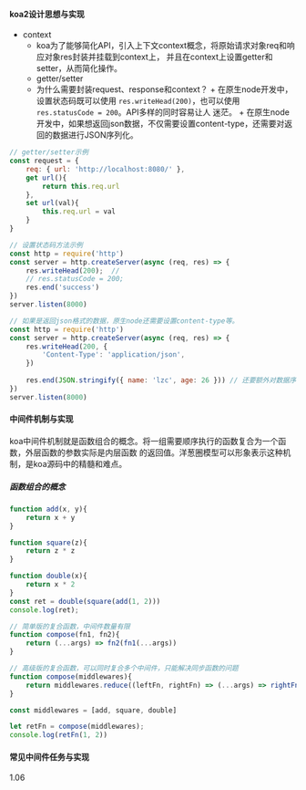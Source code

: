 #### koa2设计思想与实现
- context
    + koa为了能够简化API，引入上下文context概念，将原始请求对象req和响应对象res封装并挂载到context上，
    并且在context上设置getter和setter，从而简化操作。
    + getter/setter
    + 为什么需要封装request、response和context？
           + 在原生node开发中，设置状态码既可以使用 `res.writeHead(200)`，也可以使用 `res.statusCode = 200`。API多样的同时容易让人
           迷茫。
           + 在原生node开发中，如果想返回json数据，不仅需要设置content-type，还需要对返回的数据进行JSON序列化。
```js
// getter/setter示例
const request = {
    req: { url: 'http://localhost:8080/' },
    get url(){
        return this.req.url
    },
    set url(val){
        this.req.url = val
    }
}

// 设置状态码方法示例
const http = require('http')
const server = http.createServer(async (req, res) => {
    res.writeHead(200);  //
    // res.statusCode = 200; 
    res.end('success')
})
server.listen(8000)

// 如果是返回json格式的数据，原生node还需要设置content-type等。
const http = require('http')
const server = http.createServer(async (req, res) => {
    res.writeHead(200, {
        'Content-Type': 'application/json',
    })
    
    res.end(JSON.stringify({ name: 'lzc', age: 26 })) // 还要额外对数据序列化。
})
server.listen(8000)
```   

#### 中间件机制与实现
koa中间件机制就是函数组合的概念。将一组需要顺序执行的函数复合为一个函数，外层函数的参数实际是内层函数
的返回值。洋葱圈模型可以形象表示这种机制，是koa源码中的精髓和难点。

##### 函数组合的概念
```js
function add(x, y){
    return x + y
}

function square(z){
    return z * z
}

function double(x){
    return x * 2
}
const ret = double(square(add(1, 2)))
console.log(ret);

// 简单版的复合函数，中间件数量有限
function compose(fn1, fn2){
    return (...args) => fn2(fn1(...args))
}

// 高级版的复合函数，可以同时复合多个中间件，只能解决同步函数的问题
function compose(middlewares){
    return middlewares.reduce((leftFn, rightFn) => (...args) => rightFn(leftFn(...args)))
}

const middlewares = [add, square, double]

let retFn = compose(middlewares);
console.log(retFn(1, 2))
```

#### 常见中间件任务与实现

1.06
